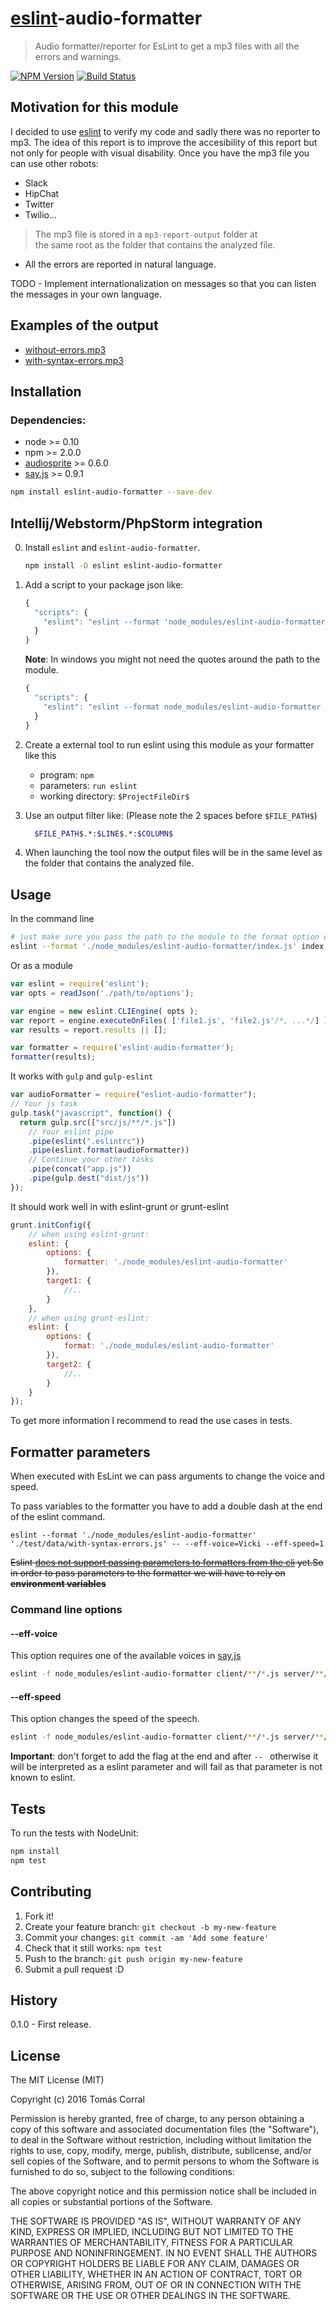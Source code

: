 # [eslint](https://github.com/eslint/eslint)-audio-formatter
> Audio formatter/reporter for EsLint to get a mp3 files with all the errors and warnings.

[![NPM Version](http://img.shields.io/npm/v/eslint-audio-formatter.svg?style=flat)](https://npmjs.org/package/eslint-audio-formatter)
[![Build Status](http://img.shields.io/travis/tcorral/eslint-audio-formatter.svg?style=flat)](https://travis-ci.org/tcorral/eslint-audio-formatter)

## Motivation for this module

I decided to use [eslint](https://github.com/eslint/eslint) to verify my code and sadly there was no reporter to mp3.
The idea of this report is to improve the accesibility of this report but not only for people with visual disability.
Once you have the mp3 file you can use other robots:

* Slack
* HipChat
* Twitter
* Twilio...

> The mp3 file is stored in a ```mp3-report-output``` folder at  
> the same root as the folder that contains the analyzed file.

- All the errors are reported in natural language.

TODO - Implement internationalization on messages so that you can listen the messages in your own language.

## Examples of the output

* [without-errors.mp3](https://raw.githubusercontent.com/tcorral/eslint-audio-formatter/master/test/expected/without-errors.mp3)
* [with-syntax-errors.mp3](https://raw.githubusercontent.com/tcorral/eslint-audio-formatter/master/test/expected/with-syntax-errors.mp3)

## Installation

### Dependencies:

* node >= 0.10
* npm >= 2.0.0
* [audiosprite](https://github.com/tonistiigi/audiosprite) >= 0.6.0
* [say.js](https://github.com/marak/say.js) >= 0.9.1

```bash
npm install eslint-audio-formatter --save-dev
```

## Intellij/Webstorm/PhpStorm integration
0. Install `eslint` and `eslint-audio-formatter`.

   ```bash
   npm install -D eslint eslint-audio-formatter
   ```

1. Add a script to your package json like:

   ```javascript
   {
     "scripts": {
       "eslint": "eslint --format 'node_modules/eslint-audio-formatter' file1 file2 dir1/ dir2/",
     }
   }
   ```

   **Note**: In windows you might not need the quotes around the path to the module.

   ```javascript
   {
     "scripts": {
       "eslint": "eslint --format node_modules/eslint-audio-formatter file1 file2 dir1/ dir2/",
     }
   }
   ```
2. Create a external tool to run eslint using this module as your formatter like this
   - program: `npm`
   - parameters: `run eslint`
   - working directory: `$ProjectFileDir$`

3. Use an output filter like: (Please note the 2 spaces before `$FILE_PATH$`)

   ```bash
     $FILE_PATH$.*:$LINE$.*:$COLUMN$
   ```
4. When launching the tool now the output files will be in the same level as the folder 
that contains the analyzed file.  

## Usage

In the command line

```bash
# just make sure you pass the path to the module to the format option of eslint
eslint --format './node_modules/eslint-audio-formatter/index.js' index.js
```

Or as a module

```javascript
var eslint = require('eslint');
var opts = readJson('./path/to/options');

var engine = new eslint.CLIEngine( opts );
var report = engine.executeOnFiles( ['file1.js', 'file2.js'/*, ...*/] );
var results = report.results || [];

var formatter = require('eslint-audio-formatter');
formatter(results);
```

It works with `gulp` and `gulp-eslint`

```javascript
var audioFormatter = require("eslint-audio-formatter");
// Your js task
gulp.task("javascript", function() {
  return gulp.src(["src/js/**/*.js"])
    // Your eslint pipe
    .pipe(eslint(".eslintrc"))
    .pipe(eslint.format(audioFormatter))
    // Continue your other tasks
    .pipe(concat("app.js"))
    .pipe(gulp.dest("dist/js"))
});
```

It should work well in with eslint-grunt or grunt-eslint

```javascript
grunt.initConfig({
    // when using eslint-grunt:
    eslint: {
        options: {
            formatter: './node_modules/eslint-audio-formatter'
        }),
        target1: {
            //..
        }
    },
    // when using grunt-eslint:
    eslint: {
        options: {
            format: './node_modules/eslint-audio-formatter'
        }),
        target2: {
            //..
        }
    }
});
```

To get more information I recommend to read the use cases in tests.

## Formatter parameters

When executed with EsLint we can pass arguments to change the voice and speed.

To pass variables to the formatter you have to add a double dash at the end of the eslint command.

```
eslint --format './node_modules/eslint-audio-formatter' './test/data/with-syntax-errors.js' -- --eff-voice=Vicki --eff-speed=1
```

~~Eslint [does not support passing parameters to formatters from the cli](https://github.com/eslint/eslint/issues/2989) yet.So in order
to pass parameters to the formatter we will have to rely on **environment variables**~~

### Command line options

#### --eff-voice

This option requires one of the available voices in [say.js](https://github.com/marak/say.js/#os-x-notes)

```bash
eslint -f node_modules/eslint-audio-formatter client/**/*.js server/**/*.js -- --eff-voice=Vicki    # notice the --
```

#### --eff-speed

This option changes the speed of the speech.

```bash
eslint -f node_modules/eslint-audio-formatter client/**/*.js server/**/*.js -- --eff-speed=0.65    # notice the --
```

**Important**: don't forget to add the flag at the end and after `-- ` otherwise it will be interpreted as a eslint parameter and will fail as that parameter is not known to eslint.


## Tests

To run the tests with NodeUnit:

```bash
npm install
npm test
```

## Contributing

1. Fork it!
2. Create your feature branch: `git checkout -b my-new-feature`
3. Commit your changes: `git commit -am 'Add some feature'`
4. Check that it still works: `npm test`
4. Push to the branch: `git push origin my-new-feature`
5. Submit a pull request :D

## History

0.1.0 - First release.

## License

The MIT License (MIT)

Copyright (c) 2016 Tomás Corral

Permission is hereby granted, free of charge, to any person obtaining a copy
of this software and associated documentation files (the "Software"), to deal
in the Software without restriction, including without limitation the rights
to use, copy, modify, merge, publish, distribute, sublicense, and/or sell
copies of the Software, and to permit persons to whom the Software is
furnished to do so, subject to the following conditions:

The above copyright notice and this permission notice shall be included in
all copies or substantial portions of the Software.

THE SOFTWARE IS PROVIDED "AS IS", WITHOUT WARRANTY OF ANY KIND, EXPRESS OR
IMPLIED, INCLUDING BUT NOT LIMITED TO THE WARRANTIES OF MERCHANTABILITY,
FITNESS FOR A PARTICULAR PURPOSE AND NONINFRINGEMENT. IN NO EVENT SHALL THE
AUTHORS OR COPYRIGHT HOLDERS BE LIABLE FOR ANY CLAIM, DAMAGES OR OTHER
LIABILITY, WHETHER IN AN ACTION OF CONTRACT, TORT OR OTHERWISE, ARISING FROM,
OUT OF OR IN CONNECTION WITH THE SOFTWARE OR THE USE OR OTHER DEALINGS IN
THE SOFTWARE.
